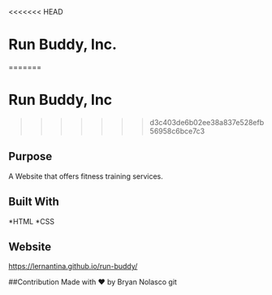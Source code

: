 <<<<<<< HEAD
# Run Buddy, Inc.
=======
# Run Buddy, Inc
>>>>>>> d3c403de6b02ee38a837e528efb56958c6bce7c3

## Purpose

A Website that offers fitness training services.

## Built With

*HTML
*CSS

## Website

https://lernantina.github.io/run-buddy/

##Contribution
Made with ❤️ by Bryan Nolasco
git 
